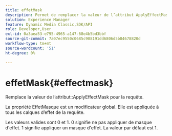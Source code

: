 ```yaml
---
title: effetMask
description: Permet de remplacer la valeur de l’attribut ApplyEffectMask pour la requête.
solution: Experience Manager
feature: Dynamic Media Classic,SDK/API
role: Developer,User
exl-id: 0a3aea53-e795-4965-a147-68e4b5bd3bbf
source-git-commit: 7a07ec9550c0685c908191dd6806d5b84678820d
workflow-type: tm+mt
source-wordcount: '51'
ht-degree: 0%

---
```


# effetMask{#effectmask}

Remplace la valeur de l’attribut::ApplyEffectMask pour la requête.

La propriété EffetMasque est un modificateur global. Elle est appliquée à tous les calques d’effet de la requête.

Les valeurs valides sont 0 et 1. 0 signifie ne pas appliquer de masque d&#39;effet. 1 signifie appliquer un masque d&#39;effet. La valeur par défaut est 1.
